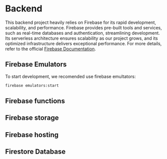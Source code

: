 # Backend

This backend project heavily relies on Firebase for its rapid development, scalability, and performance. Firebase provides pre-built tools and services, such as real-time databases and authentication, streamlining development. Its serverless architecture ensures scalability as our project grows, and its optimized infrastructure delivers exceptional performance. For more details, refer to the official [Firebase Documentation](https://firebase.google.com/docs).

## Firebase Emulators

To start development, we recomended use firebase emultators: 
```bash
firebase emulators:start
```
## Firebase functions

## Firebase storage

## Firebase hosting

## Firestore Database